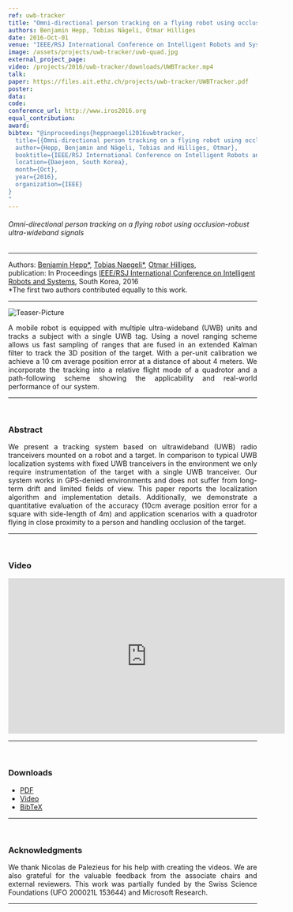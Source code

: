 ```yaml
---
ref: uwb-tracker
title: "Omni-directional person tracking on a flying robot using occlusion-robust ultra-wideband signals"
authors: Benjamin Hepp, Tobias Nägeli, Otmar Hilliges
date: 2016-Oct-01
venue: "IEEE/RSJ International Conference on Intelligent Robots and Systems (IROS)"
image: /assets/projects/uwb-tracker/uwb-quad.jpg
external_project_page: 
video: /projects/2016/uwb-tracker/downloads/UWBTracker.mp4
talk: 
paper: https://files.ait.ethz.ch/projects/uwb-tracker/UWBTracker.pdf
poster: 
data: 
code: 
conference_url: http://www.iros2016.org
equal_contribution: 
award: 
bibtex: "@inproceedings{heppnaegeli2016uwbtracker,
  title={{Omni-directional person tracking on a flying robot using occlusion-robust ultra-wideband signals}},
  author={Hepp, Benjamin and Nägeli, Tobias and Hilliges, Otmar},
  booktitle={IEEE/RSJ International Conference on Intelligent Robots and Systems (IROS)},
  location={Daejeon, South Korea},
  month={Oct},
  year={2016},
  organization={IEEE}
}
"
---
```


<h6> Omni-directional person tracking on a flying robot using occlusion-robust ultra-wideband signals </h6>
<hr />

<div class="fullcol">
    <div class="teaser-info-projectpage">
            <span class="normalcap">Authors:</span>
            <span class="authorcap">
            <nobr><a href="/people/hepp/" title="Benjamin Hepp">Benjamin Hepp*</a>, </nobr>
            <nobr><a href="/people/naegelit/" title="Tobias Naegeli">Tobias Naegeli*</a>, </nobr>
            <nobr><a href="/people/hilliges/" title="Otmar Hilliges">Otmar Hilliges</a>, </nobr>
            </span>
            <br/>
            <span class="normalcap"><nobr>publication: </nobr></span>
            <span class="normalcap"><nobr>In Proceedings </nobr> <a class="a-text-ext" href="http://www.iros2015.org/" title="IEEE/RSJ International Conference on
           Intelligent Robots and Systems">IEEE/RSJ International Conference on Intelligent Robots and Systems</a>, South Korea, 2016<br />
            *The first two authors contributed equally to this work.
            </span>
        <hr />   
    </div>
</div> 

<div class="fullcol">
    <img class="fullcol" src="<?php ait_root_dir();?>projects/2016/uwb-tracker/teaser.png" alt="Teaser-Picture" />
    <div class="fullcol">
        <p align="justify">
            <span class="figurecap"> 
        A mobile robot is equipped with multiple ultra-wideband (UWB) units and tracks a subject with a single UWB tag.
        Using a novel ranging scheme allows us fast sampling of ranges that are fused in an extended
        Kalman filter to track the 3D position of the target. With a per-unit calibration we achieve a
        10 cm average position error at a distance of about 4 meters.
        We incorporate the tracking into a relative flight mode of a quadrotor
        and a path-following scheme showing the applicability and real-world performance of our system.
            </span>
        </p>
        <hr />
        <br/> 
    </div>
</div> 

<div class="fullcol">
    <h3>Abstract</h3>
    <p align="justify">
We present a tracking system based on ultrawideband
(UWB) radio tranceivers mounted on a robot and
a target. In comparison to typical UWB localization systems
with fixed UWB tranceivers in the environment we only require
instrumentation of the target with a single UWB tranceiver. Our
system works in GPS-denied environments and does not suffer
from long-term drift and limited fields of view.
This paper reports the localization algorithm and implementation
details. Additionally, we demonstrate a quantitative
evaluation of the accuracy (10cm average position error for a
square with side-length of 4m) and application scenarios with
a quadrotor flying in close proximity to a person and handling
occlusion of the target.
    </p>
    <hr />
    <br/> 
</div>    

<div class="fullcol">
<h3>Video</h3>
    <div class="video">
        <iframe width="560" height="315" src="https://www.youtube.com/embed/1gzw-V8Xmo0" frameborder="0" allowfullscreen></iframe>
    </div>
    <hr />
    <br/> 
</div>



<div class="fullcol">
 <h3>Downloads</h3>
    <ul class="linklist">
            <li class="a-pdf"><a target="_blank" title="PDF" href="<?php ait_root_dir();?>projects/2016/uwb-tracker/downloads/UWBTracker.pdf">PDF</a></li>
            <li class="a-vid"><a target="_blank" title="Video" href="<?php ait_root_dir();?>projects/2016/uwb-tracker/downloads/UWBTracker.mp4">Video</a></li>
            <li class="a-bib"><a target="_blank" title="BibTex" href="<?php ait_root_dir();?>projects/2016/uwb-tracker/downloads/UWBTracker.bib">BibTeX</a></li>
    </ul>
    <hr />
    <br/> 
</div>

<div class="fullcol">
    <h3>Acknowledgments</h3>
    <p align="justify">We thank Nicolas de Palezieus for his help with creating the videos. We are also grateful for the valuable feedback from the associate chairs and external reviewers. This work was partially funded by the Swiss Science Foundations (UFO 200021L 153644) and Microsoft Research.
    </p>
    <hr />
    <br/> 
    <br/>
</div>

